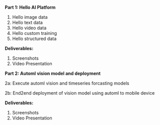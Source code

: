 **Part 1: Hello AI Platform**
1. Hello image data
2. Hello text data
3. Hello video data
4. Hello custom training
5. Hello structured data
 
**Deliverables:**
1. Screenshots
2. Video Presentation

**Part 2: Automl vision model and deployment**

2a: Execute automl vision and timeseries forcasting models

2b: End2end deployment of vision model using automl to mobile device

**Deliverables:**
1. Screenshots
2. Video Presentation 
